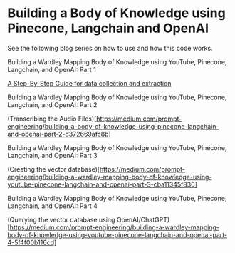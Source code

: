 # Building a Body of Knowledge using Pinecone, Langchain and OpenAI

See the following blog series on how to use and how this code works.

Building a Wardley Mapping Body of Knowledge using YouTube, Pinecone, Langchain, and OpenAI: Part 1

[A Step-By-Step Guide for data collection and extraction](https://medium.com/prompt-engineering/building-a-wardley-mapping-body-of-knowledge-from-youtube-part-1-7ce97e4f9c22)

Building a Wardley Mapping Body of Knowledge using YouTube, Pinecone, Langchain, and OpenAI: Part 2

(Transcribing the Audio Files)[https://medium.com/prompt-engineering/building-a-body-of-knowledge-using-pinecone-langchain-and-openai-part-2-d372669afc8b]

Building a Wardley Mapping Body of Knowledge using YouTube, Pinecone, Langchain, and OpenAI: Part 3

(Creating the vector database)[https://medium.com/prompt-engineering/building-a-wardley-mapping-body-of-knowledge-using-youtube-pinecone-langchain-and-openai-part-3-cba11345f830]

Building a Wardley Mapping Body of Knowledge using YouTube, Pinecone, Langchain, and OpenAI: Part 4

(Querying the vector database using OpenAI/ChatGPT)[https://medium.com/prompt-engineering/building-a-wardley-mapping-body-of-knowledge-using-youtube-pinecone-langchain-and-openai-part-4-5f4f00b116cd]
